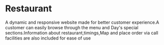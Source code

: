 # Restaurant
A dynamic and responsive website made for better customer experience.A customer can easily browse through the menu
and Day's special sections.Information about restaurant,timings,Map and place order via call facilities are also included for ease of use
